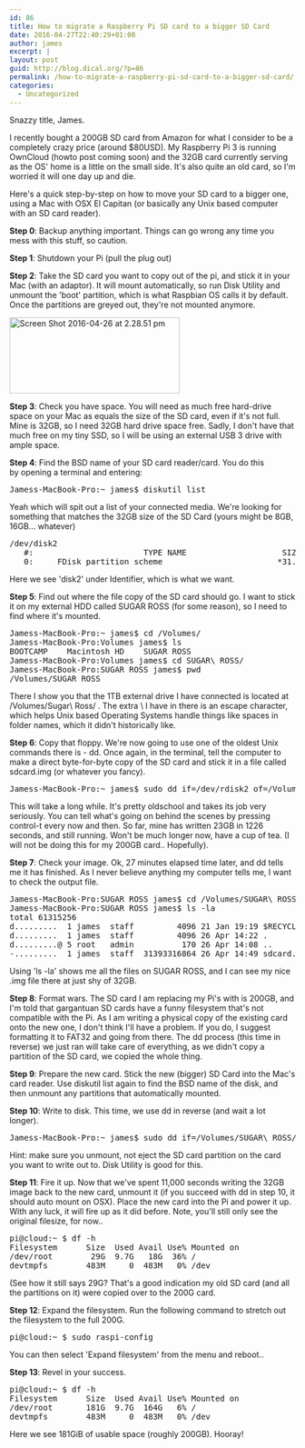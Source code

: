 ```yaml
---
id: 86
title: How to migrate a Raspberry Pi SD card to a bigger SD Card
date: 2016-04-27T22:40:29+01:00
author: james
excerpt: |
layout: post
guid: http://blog.dical.org/?p=86
permalink: /how-to-migrate-a-raspberry-pi-sd-card-to-a-bigger-sd-card/
categories:
  - Uncategorized
---
```

Snazzy title, James.

I recently bought a 200GB SD card from Amazon for what I consider to be a completely crazy price (around $80USD). My Raspberry Pi 3 is running OwnCloud (howto post coming soon) and the 32GB card currently serving as the OS' home is a little on the small side. It's also quite an old card, so I'm worried it will one day up and die.

Here's a quick step-by-step on how to move your SD card to a bigger one, using a Mac with OSX El Capitan (or basically any Unix based computer with an SD card reader).

<!--end_excerpt-->

**Step 0**: Backup anything important. Things can go wrong any time you mess with this stuff, so caution.

**Step 1**: Shutdown your Pi (pull the plug out)

**Step 2**: Take the SD card you want to copy out of the pi, and stick it in your Mac (with an adaptor). It will mount automatically, so run Disk Utility and unmount the 'boot' partition, which is what Raspbian OS calls it by default. Once the partitions are greyed out, they're not mounted anymore.

[<img loading="lazy" class="aligncenter size-medium wp-image-87" src="https://i1.wp.com/blog.dical.org/wp-content/uploads/2016/04/Screen-Shot-2016-04-26-at-2.28.51-pm.png?resize=300%2C134&#038;ssl=1" alt="Screen Shot 2016-04-26 at 2.28.51 pm" width="300" height="134" srcset="https://i1.wp.com/blog.dical.org/wp-content/uploads/2016/04/Screen-Shot-2016-04-26-at-2.28.51-pm.png?resize=300%2C134&ssl=1 300w, https://i1.wp.com/blog.dical.org/wp-content/uploads/2016/04/Screen-Shot-2016-04-26-at-2.28.51-pm.png?resize=768%2C343&ssl=1 768w, https://i1.wp.com/blog.dical.org/wp-content/uploads/2016/04/Screen-Shot-2016-04-26-at-2.28.51-pm.png?resize=1024%2C458&ssl=1 1024w, https://i1.wp.com/blog.dical.org/wp-content/uploads/2016/04/Screen-Shot-2016-04-26-at-2.28.51-pm.png?w=1150&ssl=1 1150w" sizes="(max-width: 300px) 85vw, 300px" data-recalc-dims="1" />](https://i1.wp.com/blog.dical.org/wp-content/uploads/2016/04/Screen-Shot-2016-04-26-at-2.28.51-pm.png?ssl=1)

**Step 3**: Check you have space. You will need as much free hard-drive space on your Mac as equals the size of the SD card, even if it's not full. Mine is 32GB, so I need 32GB hard drive space free. Sadly, I don't have that much free on my tiny SSD, so I will be using an external USB 3 drive with ample space.

**Step 4**: Find the BSD name of your SD card reader/card. You do this by opening a terminal and entering:

<pre class="code">Jamess-MacBook-Pro:~ james$ diskutil list</pre>

Yeah which will spit out a list of your connected media. We're looking for something that matches the 32GB size of the SD Card (yours might be 8GB, 16GB... whatever)

<pre class="code">/dev/disk2
   #:                       TYPE NAME                    SIZE       IDENTIFIER
   0:     FDisk_partition_scheme                        *31.4 GB    disk2</pre>

Here we see 'disk2' under Identifier, which is what we want.

**Step 5**: Find out where the file copy of the SD card should go. I want to stick it on my external HDD called SUGAR ROSS (for some reason), so I need to find where it's mounted.

<pre class="code">Jamess-MacBook-Pro:~ james$ cd /Volumes/
Jamess-MacBook-Pro:Volumes james$ ls
BOOTCAMP    Macintosh HD    SUGAR ROSS
Jamess-MacBook-Pro:Volumes james$ cd SUGAR\ ROSS/
Jamess-MacBook-Pro:SUGAR ROSS james$ pwd
/Volumes/SUGAR ROSS</pre>

There I show you that the 1TB external drive I have connected is located at /Volumes/Sugar\ Ross/ . The extra \ I have in there is an escape character, which helps Unix based Operating Systems handle things like spaces in folder names, which it didn't historically like.

**Step 6**: Copy that floppy. We're now going to use one of the oldest Unix commands there is - dd. Once again, in the terminal, tell the computer to make a direct byte-for-byte copy of the SD card and stick it in a file called sdcard.img (or whatever you fancy).

<pre class="code">Jamess-MacBook-Pro:~ james$ sudo dd if=/dev/rdisk2 of=/Volumes/SUGAR\ ROSS/sdcard.img bs=1m</pre>

This will take a long while. It's pretty oldschool and takes its job very seriously. You can tell what's going on behind the scenes by pressing control-t every now and then. So far, mine has written 23GB in 1226 seconds, and still running. Won't be much longer now, have a cup of tea. (I will not be doing this for my 200GB card.. Hopefully).

**Step 7**: Check your image. Ok, 27 minutes elapsed time later, and dd tells me it has finished. As I never believe anything my computer tells me, I want to check the output file.

<pre class="code">Jamess-MacBook-Pro:SUGAR ROSS james$ cd /Volumes/SUGAR\ ROSS/
Jamess-MacBook-Pro:SUGAR ROSS james$ ls -la
total 61315256
d.........  1 james  staff         4096 21 Jan 19:19 $RECYCLE.BIN
d.........  1 james  staff         4096 26 Apr 14:22 .
d.........@ 5 root   admin          170 26 Apr 14:08 ..
-.........  1 james  staff  31393316864 26 Apr 14:49 sdcard.img</pre>

Using 'ls -la' shows me all the files on SUGAR ROSS, and I can see my nice .img file there at just shy of 32GB.

**Step 8**: Format wars. The SD card I am replacing my Pi's with is 200GB, and I'm told that gargantuan SD cards have a funny filesystem that's not compatible with the Pi. As I am writing a physical copy of the existing card onto the new one, I don't think I'll have a problem. If you do, I suggest formatting it to FAT32 and going from there. The dd process (this time in reverse) we just ran will take care of everything, as we didn't copy a partition of the SD card, we copied the whole thing.

**Step 9**: Prepare the new card. Stick the new (bigger) SD Card into the Mac's card reader. Use diskutil list again to find the BSD name of the disk, and then unmount any partitions that automatically mounted.

**Step 10**: Write to disk. This time, we use dd in reverse (and wait a lot longer).

<pre class="code">Jamess-MacBook-Pro:~ james$ sudo dd if=/Volumes/SUGAR\ ROSS/sdcard.img of=/dev/disk2 bs=4m</pre>

Hint: make sure you unmount, not eject the SD card partition on the card you want to write out to. Disk Utility is good for this.

**Step 11**: Fire it up. Now that we've spent 11,000 seconds writing the 32GB image back to the new card, unmount it (if you succeed with dd in step 10, it should auto mount on OSX). Place the new card into the Pi and power it up. With any luck, it will fire up as it did before. Note, you'll still only see the original filesize, for now..

<pre class="code">pi@cloud:~ $ df -h
Filesystem      Size  Used Avail Use% Mounted on
/dev/root        29G  9.7G   18G  36% /
devtmpfs        483M     0  483M   0% /dev</pre>

(See how it still says 29G? That's a good indication my old SD card (and all the partitions on it) were copied over to the 200G card.

**Step 12**: Expand the filesystem. Run the following command to stretch out the filesystem to the full 200G.

<pre class="code">pi@cloud:~ $ sudo raspi-config</pre>

You can then select 'Expand filesystem' from the menu and reboot..

**Step 13**: Revel in your success.

<pre class="code">pi@cloud:~ $ df -h
Filesystem      Size  Used Avail Use% Mounted on
/dev/root       181G  9.7G  164G   6% /
devtmpfs        483M     0  483M   0% /dev</pre>

Here we see 181GiB of usable space (roughly 200GB). Hooray!